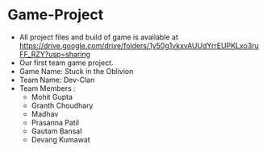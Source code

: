 # Game-Project
- All project files and build of game is available at https://drive.google.com/drive/folders/1y50g1vkxvAUUdYrrEUPKLxo3ruFF_RZY?usp=sharing
- Our first team game project.
- Game Name: Stuck in the Oblivion
- Team Name: Dev-Clan
- Team Members :
   * Mohit Gupta
   * Granth Choudhary
   * Madhav
   * Prasanna Patil
   * Gautam Bansal
   * Devang Kumawat
